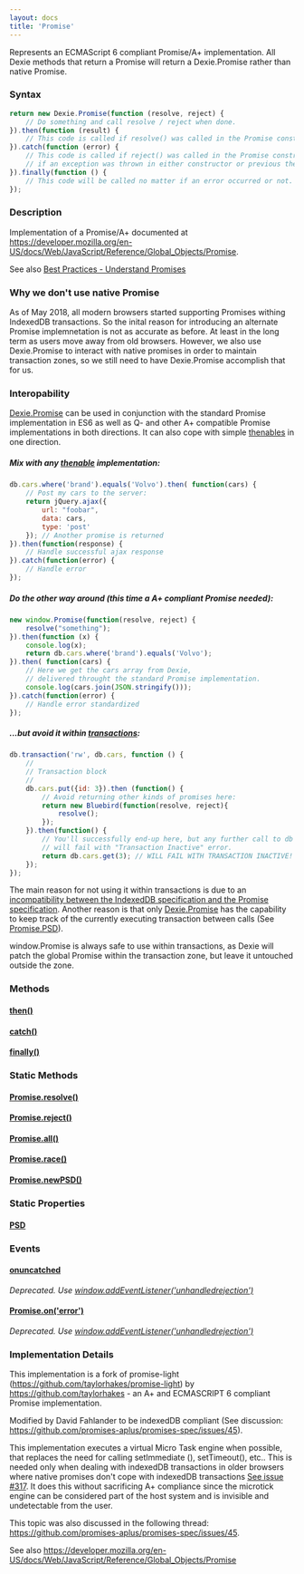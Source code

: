 ```yaml
---
layout: docs
title: 'Promise'
---
```


Represents an ECMAScript 6 compliant Promise/A+ implementation. All Dexie methods that return a Promise will return a Dexie.Promise rather than native Promise.

### Syntax

```javascript
return new Dexie.Promise(function (resolve, reject) {
    // Do something and call resolve / reject when done.
}).then(function (result) {
    // This code is called if resolve() was called in the Promise constructor
}).catch(function (error) {
    // This code is called if reject() was called in the Promise constructor, or
    // if an exception was thrown in either constructor or previous then() call.
}).finally(function () {
    // This code will be called no matter if an error occurred or not.
});
```

### Description

Implementation of a Promise/A+ documented at <https://developer.mozilla.org/en-US/docs/Web/JavaScript/Reference/Global_Objects/Promise>.

See also [Best Practices - Understand Promises](/docs/Tutorial/Best-Practices#1-understand-promises.)

### Why we don't use native Promise

As of May 2018, all modern browsers started supporting Promises withing IndexedDB transactions. So the inital reason for introducing an alternate Promise implemnetation is not as accurate as before. At least in the long term as users move away from old browsers. However, we also use Dexie.Promise to interact with native promises in order to maintain transaction zones, so we still need to have Dexie.Promise accomplish that for us.

### Interopability

[Dexie.Promise](/docs/Promise/Promise) can be used in conjunction with the standard Promise implementation in ES6 as well as Q- and other A+ compatible Promise implementations in both directions. It can also cope with simple [thenables](https://promisesaplus.com/#point-7) in one direction.

##### Mix with any [thenable](https://promisesaplus.com/#point-7) implementation:

```javascript
db.cars.where('brand').equals('Volvo').then( function(cars) {
    // Post my cars to the server:
    return jQuery.ajax({
        url: "foobar",
        data: cars,
        type: 'post'
    }); // Another promise is returned
}).then(function(response) {
    // Handle successful ajax response
}).catch(function(error) {
    // Handle error
});
```
##### Do the other way around (this time a A+ compliant Promise needed):

```javascript
new window.Promise(function(resolve, reject) {
    resolve("something");
}).then(function (x) {
    console.log(x);
    return db.cars.where('brand').equals('Volvo');
}).then( function(cars) {
    // Here we get the cars array from Dexie,
    // delivered throught the standard Promise implementation.
    console.log(cars.join(JSON.stringify()));
}).catch(function(error) {
    // Handle error standardized
});
```

##### ...but avoid it within [transactions](/docs/Dexie/Dexie.transaction()):

```javascript
db.transaction('rw', db.cars, function () {
    //
    // Transaction block
    //
    db.cars.put({id: 3}).then (function() {
        // Avoid returning other kinds of promises here:
        return new Bluebird(function(resolve, reject){
            resolve();
        });
    }).then(function() {
        // You'll successfully end-up here, but any further call to db
        // will fail with "Transaction Inactive" error.
        return db.cars.get(3); // WILL FAIL WITH TRANSACTION INACTIVE!
    });
});
```

The main reason for not using it within transactions is due to an [incompatibility between the IndexedDB specification and the Promise specification](https://github.com/promises-aplus/promises-spec/issues/45). Another reason is that only [Dexie.Promise](/docs/Promise/Promise) has the capability to keep track of the currently executing transaction between calls (See [Promise.PSD](/docs/Promise/Promise.PSD)).

window.Promise is always safe to use within transactions, as Dexie will patch the global Promise within the transaction zone, but leave it untouched outside the zone.

### Methods

#### [then()](https://developer.mozilla.org/en-US/docs/Web/JavaScript/Reference/Global_Objects/Promise)

#### [catch()](/docs/Promise/Promise.catch())

#### [finally()](/docs/Promise/Promise.finally())

### Static Methods

#### [Promise.resolve()](https://developer.mozilla.org/en-US/docs/Web/JavaScript/Reference/Global_Objects/Promise)

#### [Promise.reject()](https://developer.mozilla.org/en-US/docs/Web/JavaScript/Reference/Global_Objects/Promise)

#### [Promise.all()](https://developer.mozilla.org/en-US/docs/Web/JavaScript/Reference/Global_Objects/Promise)

#### [Promise.race()](https://developer.mozilla.org/en-US/docs/Web/JavaScript/Reference/Global_Objects/Promise)

#### [Promise.newPSD()](/docs/Promise/Promise.PSD)

### Static Properties

#### [PSD](/docs/Promise/Promise.PSD)

### Events

#### [onuncatched](/docs/Promise/Promise.onuncatched)
*Deprecated. Use [window.addEventListener('unhandledrejection')](/docs/Promise/unhandledrejection-event)*

#### [Promise.on('error')](/docs/Promise/Promise.on.error)
*Deprecated. Use [window.addEventListener('unhandledrejection')](/docs/Promise/unhandledrejection-event)*

### Implementation Details

This implementation is a fork of promise-light (<https://github.com/taylorhakes/promise-light>) by <https://github.com/taylorhakes> - an A+ and ECMASCRIPT 6 compliant Promise implementation.

Modified by David Fahlander to be indexedDB compliant (See discussion: <https://github.com/promises-aplus/promises-spec/issues/45>).

This implementation executes a virtual Micro Task engine when possible, that replaces the need for calling setImmediate (), setTimeout(), etc.. This is needed only when dealing with indexedDB transactions in older browsers where native promises don't cope with indexedDB transactions [See issue #317](github.com/dfahlander/Dexie.js/issues/317). It does this without sacrificing A+ compliance since the microtick engine can be considered part of the host system and is invisible and undetectable from the user. 

This topic was also discussed in the following thread: <https://github.com/promises-aplus/promises-spec/issues/45>.

See also <https://developer.mozilla.org/en-US/docs/Web/JavaScript/Reference/Global_Objects/Promise>
